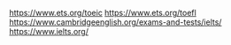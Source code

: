 https://www.ets.org/toeic
https://www.ets.org/toefl
https://www.cambridgeenglish.org/exams-and-tests/ielts/
https://www.ielts.org/